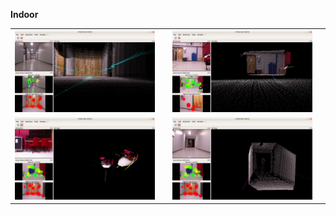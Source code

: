 
__Indoor__
<table><tr><td><img src='../media/indoor_1.png' style='width: 300px'><td><td>
<img src='../media/indoor_2.png' style='width: 300px'><td><tr>
<tr><td><img src='../media/indoor_3.png' style='width: 300px'><td><td>
<img src='../media/indoor_4.png' style='width: 300px'><td><tr><table>
